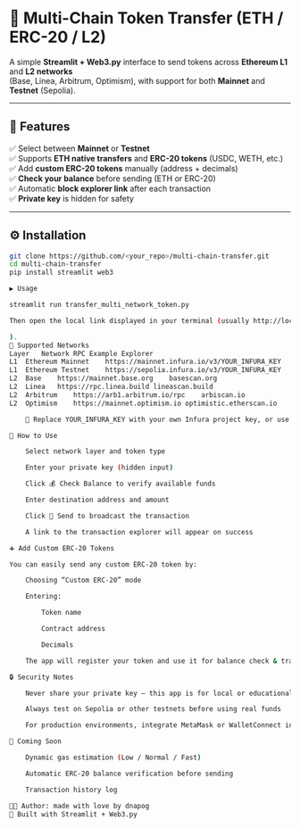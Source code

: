 # 💸 Multi-Chain Token Transfer (ETH / ERC-20 / L2)

A simple **Streamlit + Web3.py** interface to send tokens across **Ethereum L1** and **L2 networks**  
(Base, Linea, Arbitrum, Optimism), with support for both **Mainnet** and **Testnet** (Sepolia).

---

## 🚀 Features

✅ Select between **Mainnet** or **Testnet**  
✅ Supports **ETH native transfers** and **ERC-20 tokens** (USDC, WETH, etc.)  
✅ Add **custom ERC-20 tokens** manually (address + decimals)  
✅ **Check your balance** before sending (ETH or ERC-20)  
✅ Automatic **block explorer link** after each transaction  
✅ **Private key** is hidden for safety  

---

## ⚙️ Installation

```bash
git clone https://github.com/<your_repo>/multi-chain-transfer.git
cd multi-chain-transfer
pip install streamlit web3

▶️ Usage

streamlit run transfer_multi_network_token.py

Then open the local link displayed in your terminal (usually http://localhost:8501

).
🔧 Supported Networks
Layer	Network	RPC Example	Explorer
L1	Ethereum Mainnet	https://mainnet.infura.io/v3/YOUR_INFURA_KEY	etherscan.io
L1	Ethereum Testnet	https://sepolia.infura.io/v3/YOUR_INFURA_KEY	sepolia.etherscan.io
L2	Base	https://mainnet.base.org	basescan.org
L2	Linea	https://rpc.linea.build	lineascan.build
L2	Arbitrum	https://arb1.arbitrum.io/rpc	arbiscan.io
L2	Optimism	https://mainnet.optimism.io	optimistic.etherscan.io

    🧠 Replace YOUR_INFURA_KEY with your own Infura project key, or use a public RPC endpoint.

🧩 How to Use

    Select network layer and token type

    Enter your private key (hidden input)

    Click 💰 Check Balance to verify available funds

    Enter destination address and amount

    Click 🚀 Send to broadcast the transaction

    A link to the transaction explorer will appear on success

➕ Add Custom ERC-20 Tokens

You can easily send any custom ERC-20 token by:

    Choosing “Custom ERC-20” mode

    Entering:

        Token name

        Contract address

        Decimals

    The app will register your token and use it for balance check & transfer.

🔒 Security Notes

    Never share your private key — this app is for local or educational use only

    Always test on Sepolia or other testnets before using real funds

    For production environments, integrate MetaMask or WalletConnect instead of direct key entry

🧠 Coming Soon

    Dynamic gas estimation (Low / Normal / Fast)

    Automatic ERC-20 balance verification before sending

    Transaction history log

👨‍💻 Author: made with love by dnapog
🔗 Built with Streamlit + Web3.py

